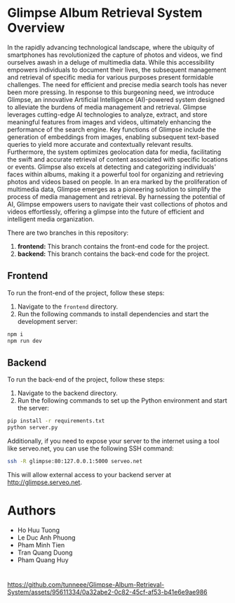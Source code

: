 # Glimpse Album Retrieval System Overview
In the rapidly advancing technological landscape, where the ubiquity of smartphones has revolutionized the capture of photos and videos, we find ourselves awash in a deluge of multimedia data. While this accessibility empowers individuals to document their lives, the subsequent management and retrieval of specific media for various purposes present formidable challenges. The need for efficient and precise media search tools has never been more pressing.
In response to this burgeoning need, we introduce Glimpse, an innovative Artificial Intelligence (AI)-powered system designed to alleviate the burdens of media management and retrieval. Glimpse leverages cutting-edge AI technologies to analyze, extract, and store meaningful features from images and videos, ultimately enhancing the performance of the search engine.
Key functions of Glimpse include the generation of embeddings from images, enabling subsequent text-based queries to yield more accurate and contextually relevant results. Furthermore, the system optimizes geolocation data for media, facilitating the swift and accurate retrieval of content associated with specific locations or events. Glimpse also excels at detecting and categorizing individuals' faces within albums, making it a powerful tool for organizing and retrieving photos and videos based on people.
In an era marked by the proliferation of multimedia data, Glimpse emerges as a pioneering solution to simplify the process of media management and retrieval. By harnessing the potential of AI, Glimpse empowers users to navigate their vast collections of photos and videos effortlessly, offering a glimpse into the future of efficient and intelligent media organization.


There are two branches in this repository:

1. **frontend:** This branch contains the front-end code for the project.
2. **backend:** This branch contains the back-end code for the project.

## Frontend

To run the front-end of the project, follow these steps:

1. Navigate to the `frontend` directory.
2. Run the following commands to install dependencies and start the development server:

```bash
npm i
npm run dev
```

## Backend
To run the back-end of the project, follow these steps:

1. Navigate to the backend directory.
2. Run the following commands to set up the Python environment and start the server:

```bash
pip install -r requirements.txt
python server.py
```
Additionally, if you need to expose your server to the internet using a tool like serveo.net, you can use the following SSH command:
```bash
ssh -R glimpse:80:127.0.0.1:5000 serveo.net
```
This will allow external access to your backend server at http://glimpse.serveo.net.

# Authors
- Ho Huu Tuong
- Le Duc Anh Phuong
- Pham Minh Tien
- Tran Quang Duong
- Pham Quang Huy

# 


https://github.com/tunneee/Glimpse-Album-Retrieval-System/assets/95611334/0a32abe2-0c82-45cf-af53-b41e6e9ae986



